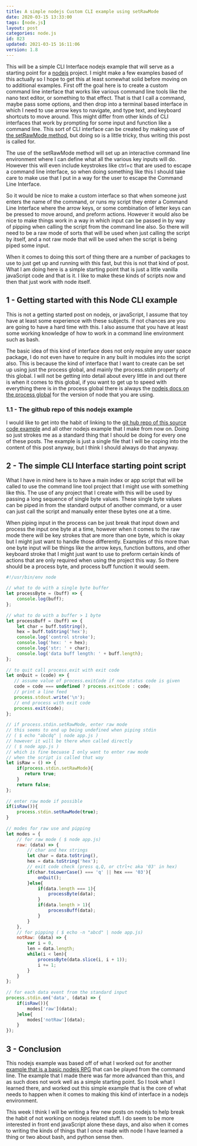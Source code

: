 ```yaml
---
title: A simple nodejs Custom CLI example using setRawMode
date: 2020-03-15 13:33:00
tags: [node.js]
layout: post
categories: node.js
id: 823
updated: 2021-03-15 16:11:06
version: 1.8
---
```


This will be a simple CLI Interface nodejs example that will serve as a starting point for a [nodejs](https://nodejs.org/en/) project. I might make a few examples based of this actually so I hope to get this at least somewhat solid before moving on to additional examples. First off the goal here is to create a custom command line interface that works like various command line tools like the nano text editor, or something to that effect. That is that I call a command, maybe pass some options, and then drop into a terminal based interface in which I need to use arrow keys to navigate, and type text, and keyboard shortcuts to move around. This might differ from other kinds of CLI interfaces that work by prompting for some input and function like a command line. This sort of CLI interface can be created by making use of [the setRawMode method](https://nodejs.org/api/tty.html#tty_readstream_setrawmode_mode), but doing so is a little tricky, thus writing this post is called for.

The use of the setRawMode method will set up an interactive command line environment where I can define what all the various key inputs will do. However this will even include keystrokes like ctrl+c that are used to escape a command line interface, so when doing something like this I should take care to make use that I put in a way for the user to escape the Command Line Interface.

So it would be nice to make a custom interface so that when someone just enters the name of the command, or runs my script they enter a Command Line Interface where the arrow keys, or some combination of letter keys can be pressed to move around, and preform actions. However it would also be nice to make things work in a way in which input can be passed in by way of pipping when calling the script from the command line also. So there will need to be a raw mode of sorts that will be used when just calling the script by itself, and a not raw mode that will be used when the script is being piped some input.

When it comes to doing this sort of thing there are a number of packages to use to just get up and running with this fast, but this is not that kind of post. What I am doing here is a simple starting point that is just a little vanilla javaScript code and that is it. I like to make these kinds of scripts now and then that just work with node itself.

<!-- more -->

## 1 - Getting started with this Node CLI example

This is not a getting started post on nodejs, or javaScript, I assume that toy have at least some experience with these subjects. If not chances are you are going to have a hard time with this. I also assume that you have at least some working knowledge of how to work in a command line environment such as bash.

The basic idea of this kind of interface does not only require any user space package, I do not even have to require in any built in modules into the script also. This is because the kind of interface that I want to create can be set up using just the process global, and mainly the process.stdin property of this global. I will not be getting into detail about every little in and out there is when it comes to this global, if you want to get up to speed with everything there is in the process global there is always the [nodejs docs on the process global](https://nodejs.org/api/process.html) for the version of node that you are using.

### 1.1 - The github repo of this nodejs example

I would like to get into the habit of linking to the [git hub repo of this source code example](https://github.com/dustinpfister/nodejs-example-simple-cli-interface) and all other nodejs example that I make from now on. Doing so just strokes me as a standard thing that I should be doing for every one of these posts. The example is just a single file that I will be coping into the content of this post anyway, but I think I should always do that anyway.

## 2 - The simple CLI Interface starting point script

What I have in mind here is to have a main index or app script that will be called to use the command line tool project that I might use with something like this. The use of any project that I create with this will be used by passing a long sequence of single byte values. These single byte values can be piped in from the standard output of another command, or a user can just call the script and manually enter these bytes one at a time. 

When piping input in the process can be just break that input down and process the input one byte at a time, however when it comes to the raw mode there will be key strokes that are more than one byte, which is okay but I might just want to handle those differently. Examples of this more than one byte input will be things like the arrow keys, function buttons, and other keyboard stroke that I might just want to use to preform certain kinds of actions that are only required when using the project this way. So there should be a process byte, and process buff function it would seem.

```js
#!/usr/bin/env node
 
// what to do with a single byte buffer
let processByte = (buff) => {
    console.log(buff);
};
 
// what to do with a buffer > 1 byte
let processBuff = (buff) => {
    let char = buff.toString(),
    hex = buff.toString('hex');
    console.log('control stroke');
    console.log('hex: ' + hex);
    console.log('str: ' + char);
    console.log('data buff length: ' + buff.length);
};
 
// to quit call process.exit with exit code
let onQuit = (code) => {
   // assume value of process.exitCode if noe status code is given
   code = code === undefined ? process.exitCode : code;
   // print a line feed
   process.stdout.write('\n');
   // end process with exit code
   process.exit(code);
};
 
// if process.stdin.setRawMode, enter raw mode
// this seems to end up being undefined when piping stdin
// ( $ echo "abcdq" | node app.js )
// however it will be there when called directly
// ( $ node app.js )
// which is fine becuase I only want to enter raw mode
// when the script is called that way
let isRaw = () => {
    if(process.stdin.setRawMode){
       return true;
    }
    return false;
};
 
// enter raw mode if possible
if(isRaw()){
    process.stdin.setRawMode(true);
}
 
// modes for raw use and pipping
let modes = {
    // for raw mode ( $ node app.js)
    raw: (data) => {
        // char and hex strings
        let char = data.toString(),
        hex = data.toString('hex');
        // exit code check (press q,Q, or ctrl+c aka '03' in hex)
        if(char.toLowerCase() === 'q' || hex === '03'){
            onQuit();
        }else{
            if(data.length === 1){
                processByte(data);
            }
            if(data.length > 1){
                processBuff(data);
            }
        }
    },
    // for pipping ( $ echo -n "abcd" | node app.js)
    notRaw: (data) => {
        var i = 0,
        len = data.length;
        while(i < len){
            processByte(data.slice(i, i + 1));
            i += 1;
        }
    }
};
 
// for each data event from the standard input
process.stdin.on('data', (data) => {
    if(isRaw()){
        modes['raw'](data);
    }else{
        modes['notRaw'](data);
    }
});
```

## 3 - Conclusion

This nodejs example was based off of what I worked out for another [example that is a basic nodejs RPG](/2020/03/13/nodejs-example-simple-rpg-game/) that can be played from the command line. The example that I made there was far more advanced than this, and as such does not work well as a simple starting point. So I took what I learned there, and worked out this simple example that is the core of what needs to happen when it comes to making this kind of interface in a nodejs environment.

This week I think I will be writing a few new posts on nodejs to help break the habit of not working on nodejs related stuff. I do seem to be more interested in front end javaScript alone these days, and also when it comes to writing the kinds of things that I once made with node I have learned a thing or two about bash, and python sense then.